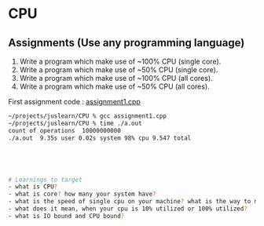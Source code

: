 # CPU


## Assignments (Use any programming language)
1. Write a program which make use of ~100% CPU (single core).
2. Write a program which make use of ~50% CPU (single core).
3. Write a program which make use of ~100% CPU (all cores).
3. Write a program which make use of ~50% CPU (all cores).


First assignment code : [assignment1.cpp](assignment1.cpp)

<!-- terminal block -->
```bash
~/projects/juslearn/CPU % gcc assignment1.cpp
~/projects/juslearn/CPU % time ./a.out
count of operations  10000000000
./a.out  9.35s user 0.02s system 98% cpu 9.547 total





# Learnings to target
- what is CPU?
- what is core? how many your system have?
- what is the speed of single cpu on your machine? what is the way to measure it?
- what does it mean, when your cpu is 10% utilized or 100% utilized?
- what is IO bound and CPU bound?
